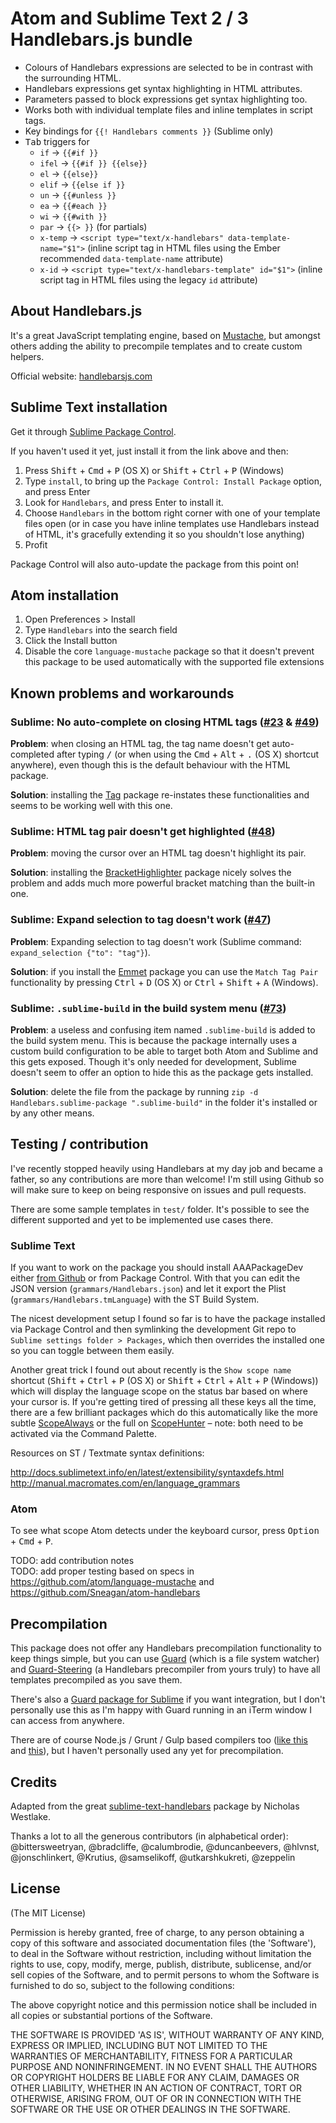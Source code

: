 # Atom and Sublime Text 2 / 3 Handlebars.js bundle

- Colours of Handlebars expressions are selected to be in contrast with the surrounding HTML.
- Handlebars expressions get syntax highlighting in HTML attributes.
- Parameters passed to block expressions get syntax highlighting too.
- Works both with individual template files and inline templates in script tags.
- Key bindings for `{{! Handlebars comments }}` (Sublime only)
- <kbd>Tab</kbd> triggers for
  - `if` → `{{#if }}`
  - `ifel` → `{{#if }} {{else}}`
  - `el` → `{{else}}`
  - `elif` → `{{else if }}`
  - `un` → `{{#unless }}`
  - `ea` → `{{#each }}`
  - `wi` → `{{#with }}`
  - `par` → `{{> }}` (for partials)
  - `x-temp` → `<script type="text/x-handlebars" data-template-name="$1">` (inline script tag in HTML files using the Ember recommended `data-template-name` attribute)
  - `x-id` → `<script type="text/x-handlebars-template" id="$1">` (inline script tag in HTML files using the legacy `id` attribute)

## About Handlebars.js

It's a great JavaScript templating engine, based on [Mustache](http://mustache.github.com/), but amongst others adding the ability to precompile templates and to create custom helpers.

Official website: [handlebarsjs.com](http://handlebarsjs.com/)

## Sublime Text installation

Get it through [Sublime Package Control](https://packagecontrol.io/).

If you haven't used it yet, just install it from the link above and then:

1. Press <kbd>Shift</kbd> + <kbd>Cmd</kbd> + <kbd>P</kbd> (OS X) or <kbd>Shift</kbd> + <kbd>Ctrl</kbd> + <kbd>P</kbd> (Windows)
2. Type `install`, to bring up the `Package Control: Install Package` option, and press Enter
3. Look for `Handlebars`, and press Enter to install it.
4. Choose `Handlebars` in the bottom right corner with one of your template files open (or in case you have inline templates use Handlebars instead of HTML, it's gracefully extending it so you shouldn't lose anything)
5. Profit

Package Control will also auto-update the package from this point on!

## Atom installation

1. Open Preferences > Install
2. Type `Handlebars` into the search field
3. Click the Install button
4. Disable the core `language-mustache` package so that it doesn't prevent this package to be used automatically with the supported file extensions

## Known problems and workarounds

### Sublime: No auto-complete on closing HTML tags ([#23](https://github.com/daaain/Handlebars/issues/23) & [#49](https://github.com/daaain/Handlebars/issues/49))

**Problem**: when closing an HTML tag, the tag name doesn't get auto-completed after typing <kbd>/</kbd> (or when using the <kbd>Cmd</kbd> + <kbd>Alt</kbd> + <kbd>.</kbd> (OS X) shortcut anywhere), even though this is the default behaviour with the HTML package.

**Solution**: installing the [Tag](https://packagecontrol.io/packages/Tag) package re-instates these functionalities and seems to be working well with this one.

### Sublime: HTML tag pair doesn't get highlighted ([#48](https://github.com/daaain/Handlebars/issues/48))

**Problem**: moving the cursor over an HTML tag doesn't highlight its pair.

**Solution**: installing the [BracketHighlighter](https://packagecontrol.io/packages/BracketHighlighter) package nicely solves the problem and adds much more powerful bracket matching than the built-in one.

### Sublime: Expand selection to tag doesn't work ([#47](https://github.com/daaain/Handlebars/issues/47))

**Problem**: Expanding selection to tag doesn't work (Sublime command: `expand_selection {"to": "tag"}`).

**Solution**: if you install the [Emmet](https://packagecontrol.io/packages/Emmet) package you can use the `Match Tag Pair` functionality by pressing <kbd>Ctrl</kbd> + <kbd>D</kbd> (OS X) or <kbd>Ctrl</kbd> + <kbd>Shift</kbd> + <kbd>A</kbd> (Windows).

### Sublime: `.sublime-build` in the build system menu ([#73](https://github.com/daaain/Handlebars/issues/73))

**Problem**: a useless and confusing item named `.sublime-build` is added to the build system menu. This is because the package internally uses a custom build configuration to be able to target both Atom and Sublime and this gets exposed. Though it's only needed for development, Sublime doesn't seem to offer an option to hide this as the package gets installed.

**Solution**: delete the file from the package by running `zip -d Handlebars.sublime-package ".sublime-build"` in the folder it's installed or by any other means.

## Testing / contribution

I've recently stopped heavily using Handlebars at my day job and became a father, so any contributions are more than welcome! I'm still using Github so will make sure to keep on being responsive on issues and pull requests.

There are some sample templates in `test/` folder. It's possible to see the different supported and yet to be implemented use cases there.

### Sublime Text

If you want to work on the package you should install AAAPackageDev either [from Github](https://github.com/SublimeText/AAAPackageDev) or from Package Control. With that you can edit the JSON version (`grammars/Handlebars.json`) and let it export the Plist (`grammars/Handlebars.tmLanguage`) with the ST Build System.

The nicest development setup I found so far is to have the package installed via Package Control and then symlinking the development Git repo to `Sublime settings folder > Packages`, which then overrides the installed one so you can toggle between them easily.

Another great trick I found out about recently is the `Show scope name` shortcut (<kbd>Shift</kbd> + <kbd>Ctrl</kbd> + <kbd>P</kbd> (OS X) or <kbd>Shift</kbd> + <kbd>Ctrl</kbd> + <kbd>Alt</kbd> + <kbd>P</kbd> (Windows)) which will display the language scope on the status bar based on where your cursor is. If you're getting tired of pressing all these keys all the time, there are a few brilliant packages which do this automatically like the more subtle [ScopeAlways](https://sublime.wbond.net/packages/ScopeAlways) or the full on [ScopeHunter](https://sublime.wbond.net/packages/ScopeHunter) – note: both need to be activated via the Command Palette.

Resources on ST / Textmate syntax definitions:

http://docs.sublimetext.info/en/latest/extensibility/syntaxdefs.html
http://manual.macromates.com/en/language_grammars

### Atom

To see what scope Atom detects under the keyboard cursor, press <kbd>Option</kbd> + <kbd>Cmd</kbd> + <kbd>P</kbd>.

TODO: add contribution notes  
TODO: add proper testing based on specs in https://github.com/atom/language-mustache and https://github.com/Sneagan/atom-handlebars

## Precompilation

This package does not offer any Handlebars precompilation functionality to keep things simple, but you can use [Guard](https://github.com/guard/guard) (which is a file system watcher) and [Guard-Steering](https://github.com/guard/guard-steering) (a Handlebars precompiler from yours truly) to have all templates precompiled as you save them.

There's also a [Guard package for Sublime](https://github.com/cyphactor/sublime_guard) if you want integration, but I don't personally use this as I'm happy with Guard running in an iTerm window I can access from anywhere.

There are of course Node.js / Grunt / Gulp based compilers too ([like this](https://npmjs.org/package/grunt-handlebars-js) and [this](https://www.npmjs.com/package/gulp-compile-handlebars)), but I haven't personally used any yet for precompilation.

## Credits

Adapted from the great [sublime-text-handlebars](https://github.com/nrw/sublime-text-handlebars) package by Nicholas Westlake.

Thanks a lot to all the generous contributors (in alphabetical order): @bittersweetryan, @bradcliffe, @calumbrodie, @duncanbeevers, @hlvnst, @jonschlinkert, @Krutius, @samselikoff, @utkarshkukreti, @zeppelin

## License

(The MIT License)

Permission is hereby granted, free of charge, to any person obtaining
a copy of this software and associated documentation files (the
'Software'), to deal in the Software without restriction, including
without limitation the rights to use, copy, modify, merge, publish,
distribute, sublicense, and/or sell copies of the Software, and to
permit persons to whom the Software is furnished to do so, subject to
the following conditions:

The above copyright notice and this permission notice shall be
included in all copies or substantial portions of the Software.

THE SOFTWARE IS PROVIDED 'AS IS', WITHOUT WARRANTY OF ANY KIND,
EXPRESS OR IMPLIED, INCLUDING BUT NOT LIMITED TO THE WARRANTIES OF
MERCHANTABILITY, FITNESS FOR A PARTICULAR PURPOSE AND NONINFRINGEMENT.
IN NO EVENT SHALL THE AUTHORS OR COPYRIGHT HOLDERS BE LIABLE FOR ANY
CLAIM, DAMAGES OR OTHER LIABILITY, WHETHER IN AN ACTION OF CONTRACT,
TORT OR OTHERWISE, ARISING FROM, OUT OF OR IN CONNECTION WITH THE
SOFTWARE OR THE USE OR OTHER DEALINGS IN THE SOFTWARE.
